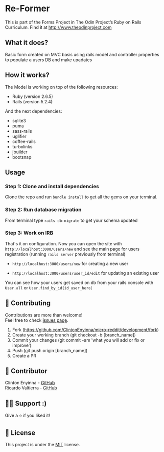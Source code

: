 Re-Former
==============

This is part of the Forms Project in The Odin Project’s Ruby on Rails Curriculum. Find it at http://www.theodinproject.com

## What it does?
Basic form created on MVC basis using rails model and controller properties to populate a users DB and make upadates

## How it works?
The Model is working on top of the following resources:

- Ruby (version 2.6.5)
- Rails (version 5.2.4)

And the next dependencies:

- sqlite3
- puma
- sass-rails
- uglifier
- coffee-rails
- turbolinks
- jbuilder
- bootsnap

## Usage
### Step 1: Clone and install dependencies
Clone the repo and run `bundle install` to get all the gems on your terminal.
### Step 2: Run database migration
From terminal type `rails db:migrate` to get your schema updated
### Step 3: Work on IRB
That's it on configuration. Now you can open the site with `http://localhost:3000/users/new` and see the main page for users registration (running `rails server` previously from terminal)

- `http://localhost:3000/users/new` for creating a new user

- `http://localhost:3000/users/user_id/edit` for updating an existing user

You can see how your users get saved on db from your rails console with `User.all` or `User.find_by_id(id_user_here)`

## 🤝 Contributing

Contributions are more than welcome!<br/>Feel free to check [issues page](https://github.com/ClintonEnyinna/micro-reddit/issues/).

1. Fork (https://github.com/ClintonEnyinna/micro-reddit/development/fork)
2. Create your working branch (git checkout -b [branch_name])
3. Commit your changes (git commit -am 'what you will add or fix or improve')
4. Push (git push origin [branch_name])
5. Create a PR

## 🤖 Contributor

Clinton Enyinna - [GitHub](https://github.com/ClintonEnyinna)
<br>
Ricardo Valtierra - [GitHub](https://github.com/ricardovaltierra)

## 🙋‍♂ Support :)

Give a ⭐️ if you liked it!

## 📝 License

This project is under the [MIT](LICENSE) license.
